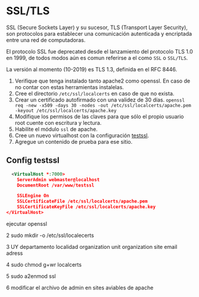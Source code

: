 # SSL/TLS

SSL (Secure Sockets Layer) y su sucesor, TLS (Transport Layer Security), son protocolos para establecer una comunicación autenticada y encriptada entre una red de computadoras.

El protocolo SSL fue deprecated desde el lanzamiento del protocolo TLS 1.0 en 1999, de todos modos aún es comun referirse a el como `SSL` o `SSL/TLS`.

La versión al momento (10-2019) es TLS 1.3, definida en el RFC 8446.

1. Verifique que tenga instalado tanto apache2 como openssl. En caso de no contar con estas herramientas instalelas.
2. Cree el directorio `/etc/ssl/localcerts` en caso de que no exista.
3. Crear un certificado autofirmado con una validez de 30 días.
  `openssl req -new -x509 -days 30 -nodes -out /etc/ssl/localcerts/apache.pem -keyout /etc/ssl/localcerts/apache.key`
4. Modifique los permisos de las claves para que sólo el propio usuario root cuente con escritura y lectura.
5. Habilite el módulo `ssl` de apache.
6. Cree un nuevo virtualhost con la configuración [testssl](#Config-testssl).
7. Agregue un contenido de prueba para ese sitio.

## Config testssl

```xml
  <VirtualHost *:7000>
    ServerAdmin webmaster@localhost
    DocumentRoot /var/www/testssl

    SSLEngine On
    SSLCertificateFile /etc/ssl/localcerts/apache.pem
    SSLCertificateKeyFile /etc/ssl/localcerts/apache.key
</VirtualHost>
```

ejecutar
openssl

2
sudo mkdir -o /etc/ssl/localecerts

3
UY
departamento
localidad
organization
unit organization
site
email adress

4
sudo chmod g+wr localcerts

5
sudo a2enmod ssl

6
modificar el archivo de admin en sites aviables de apache

	

